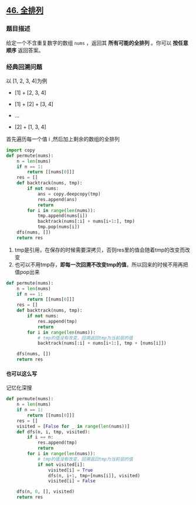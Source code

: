 ## [46. 全排列](https://leetcode-cn.com/problems/permutations/)

### 题目描述

给定一个不含重复数字的数组 `nums` ，返回其 **所有可能的全排列** 。你可以 **按任意顺序** 返回答案。

### 经典回溯问题

以 [1, 2, 3, 4]为例

- [1] + [2, 3, 4]

- [1] + [2] + [3, 4] 
- ...
- [2] + [1, 3, 4]

首先遍历每一个值 i ,然后加上剩余的数组的全排列 

```python
import copy
def permute(nums):
    n = len(nums)
    if n == 1:
        return [[nums[0]]]
    res = []
    def backtrack(nums, tmp):
        if not nums:
            ans = copy.deepcopy(tmp)
            res.append(ans)
            return
        for i in range(len(nums)):
            tmp.append(nums[i])
            backtrack(nums[:i] + nums[i+1:], tmp)
            tmp.pop(nums[i])
    dfs(nums, [])
    return res
```

1. tmp是引用，在保存的时候需要深拷贝，否则res里的值会随着tmp的改变而改变
2. 也可以不用tmp存，**即每一次回溯不改变tmp的值**，所以回来的时候不用再把值pop出来

```python
def permute(nums):
    n = len(nums)
    if n == 1:
        return [[nums[0]]]
    res = []
    def backtrack(nums, tmp):
        if not nums:
            res.append(tmp)
            return
        for i in range(len(nums)):
            # tmp的值没有改变，回溯返回tmp为当前层的值
            backtrack(nums[:i] + nums[i+1:], tmp + [nums[i]])

    dfs(nums, [])
    return res
```

#### 也可以这么写

记忆化深搜

```python
def permute(nums):
    n = len(nums)
    if n == 1:
        return [[nums[0]]]
    res = []
    visited = [False for _ in range(len(nums))]
    def dfs(n, i, tmp, visited):
        if i == n:
            res.append(tmp)
            return
        for i in range(len(nums)):
            # tmp的值没有改变，回溯返回tmp为当前层的值
            if not visited[i]:
                visited[i] = True
                dfs(n, i+1, tmp+[nums[i]], visited)
                visited[i] = False

    dfs(n, 0, [], visited)
    return res
```


